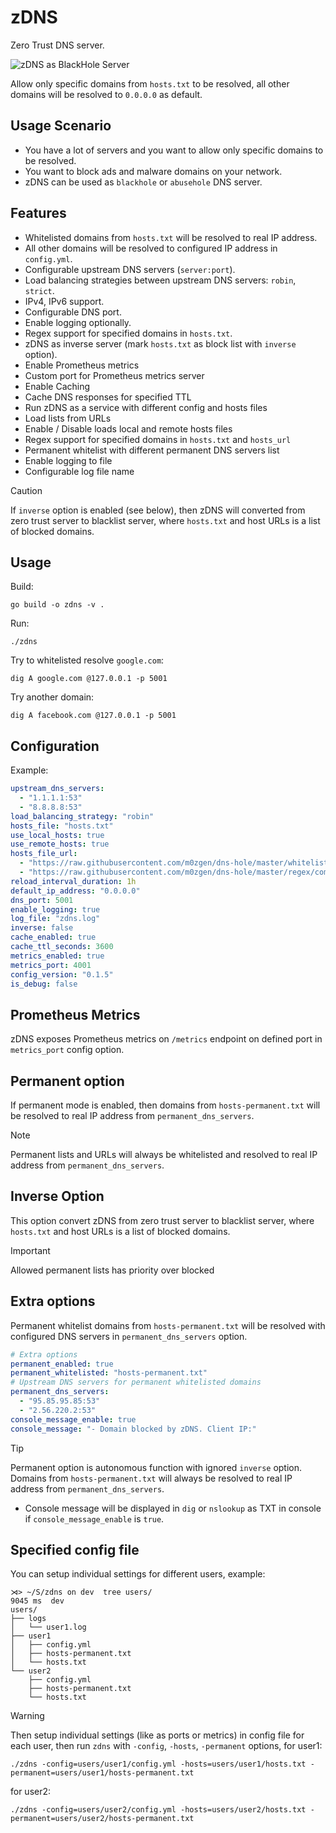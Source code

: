 # zDNS

Zero Trust DNS server.

![zDNS as BlackHole Server](./docs/zDNS_as_blackhole.gif)

Allow only specific domains from `hosts.txt` to be resolved, 
all other domains will be resolved to `0.0.0.0` as default.

## Usage Scenario

- You have a lot of servers and you want to allow only specific domains to be resolved.
- You want to block ads and malware domains on your network.
- zDNS can be used as `blackhole` or `abusehole` DNS server.

## Features

- Whitelisted domains from `hosts.txt` will be resolved to real IP address.
- All other domains will be resolved to configured IP address in `config.yml`.
- Configurable upstream DNS servers (`server:port`).
- Load balancing strategies between upstream DNS servers: `robin`, `strict`.
- IPv4, IPv6 support.
- Configurable DNS port.
- Enable logging optionally.
- Regex support for specified domains in `hosts.txt`.
- zDNS as inverse server (mark `hosts.txt` as block list with `inverse` option).
- Enable Prometheus metrics
- Custom port for Prometheus metrics server
- Enable Caching
- Cache DNS responses for specified TTL
- Run zDNS as a service with different config and hosts files
- Load lists from URLs
- Enable / Disable loads local and remote hosts files
- Regex support for specified domains in `hosts.txt` and `hosts_url`
- Permanent whitelist with different permanent DNS servers list
- Enable logging to file
- Configurable log file name
<!-- - Detecting DNS queries type: `A`, `AAAA`, `CNAME`, `TXT`, `MX`, `NS`, `PTR`, `SRV`, `SOA`, `CAA`, `ANY`. -->

> [!CAUTION]
> If `inverse` option is enabled (see below), then zDNS will converted from zero trust server to blacklist server, where `hosts.txt` and host URLs
> is a list of blocked domains.

## Usage

Build:
```shell
go build -o zdns -v .
```

Run:
```shell
./zdns
```

Try to whitelisted resolve `google.com`:
```shell
dig A google.com @127.0.0.1 -p 5001
```

Try another domain:
```shell
dig A facebook.com @127.0.0.1 -p 5001
```

## Configuration

Example:
```yaml
upstream_dns_servers:
  - "1.1.1.1:53"
  - "8.8.8.8:53"
load_balancing_strategy: "robin"
hosts_file: "hosts.txt"
use_local_hosts: true
use_remote_hosts: true
hosts_file_url:
  - "https://raw.githubusercontent.com/m0zgen/dns-hole/master/whitelist.txt"
  - "https://raw.githubusercontent.com/m0zgen/dns-hole/master/regex/common-wl.txt"
reload_interval_duration: 1h
default_ip_address: "0.0.0.0"
dns_port: 5001
enable_logging: true
log_file: "zdns.log"
inverse: false
cache_enabled: true
cache_ttl_seconds: 3600
metrics_enabled: true
metrics_port: 4001
config_version: "0.1.5"
is_debug: false
```

## Prometheus Metrics

zDNS exposes Prometheus metrics on `/metrics` endpoint on defined port in `metrics_port` config option.

## Permanent option
If permanent mode is enabled, then domains from `hosts-permanent.txt` will be resolved to real IP address from `permanent_dns_servers`.

> [!NOTE]  
> Permanent lists and URLs will always be whitelisted and resolved to real IP address from `permanent_dns_servers`.

## Inverse Option
This option convert zDNS from zero trust server to blacklist server, where `hosts.txt` and host URLs 
is a list of blocked domains.

> [!IMPORTANT]
> Allowed permanent lists has priority over blocked

## Extra options

Permanent whitelist domains from `hosts-permanent.txt` will be resolved with configured DNS servers in `permanent_dns_servers` option.

```yaml
# Extra options
permanent_enabled: true
permanent_whitelisted: "hosts-permanent.txt"
# Upstream DNS servers for permanent whitelisted domains
permanent_dns_servers:
  - "95.85.95.85:53"
  - "2.56.220.2:53"
console_message_enable: true
console_message: "- Domain blocked by zDNS. Client IP:"
```

> [!TIP]
> Permanent option is autonomous function with ignored `inverse` option. 
Domains from `hosts-permanent.txt` will always be resolved to real IP address from `permanent_dns_servers`.

* Console message will be displayed in `dig` or `nslookup` as TXT in console if `console_message_enable` is `true`.

## Specified config file

You can setup individual settings for different users, example:

```text
⋊> ~/S/zdns on dev  tree users/                                                                                                          9045 ms  dev 
users/
├── logs
│   └── user1.log
├── user1
│   ├── config.yml
│   ├── hosts-permanent.txt
│   └── hosts.txt
└── user2
    ├── config.yml
    ├── hosts-permanent.txt
    └── hosts.txt
```

> [!WARNING]  
> Then setup individual settings (like as ports or metrics) in config file for each user, then run `zdns` with `-config`,
> `-hosts`, `-permanent` options, for user1:

```shell
./zdns -config=users/user1/config.yml -hosts=users/user1/hosts.txt -permanent=users/user1/hosts-permanent.txt
```
for user2:
```shell
./zdns -config=users/user2/config.yml -hosts=users/user2/hosts.txt -permanent=users/user2/hosts-permanent.txt
```
